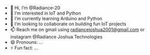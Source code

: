 - 👋 Hi, I’m @Radiance-20
- 👀 I’m interested in IoT and Python
- 🌱 I’m currently learning Arduino and Python
- 💞️ I’m looking to collaborate on building fun IoT projects
- 📫 Reach me on gmail using radiancejoshua2001@gmail.com or instagram @Radiance Joshua Technologies
- 😄 Pronouns: ...
- ⚡ Fun fact: ...

<!---
Radiance-20/Radiance-20 is a ✨ special ✨ repository because its `README.md` (this file) appears on your GitHub profile.
You can click the Preview link to take a look at your changes.
--->
